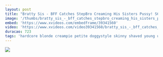 ```yaml
---
layout: post
title: "Bratty Sis - BFF Catches StepBro Creaming His Sisters Pussy! S6:E8"
image: '/thumbs/bratty_sis_-_bff_catches_stepbro_creaming_his_sisters_pussy_s6_e8.jpg'
embed: 'https://www.xvideos.com/embedframe/39341560'
video: 'https://www.xvideos.com/video39341560/bratty_sis_-_bff_catches_stepbro_creaming_his_sisters_pussy_s6_e8'
duracao: 723
tags: 'hardcore blonde creampie petite doggystyle skinny shaved young uniform cheerleader POV cowgirl caught step-sister natural-tits step-brother step-siblings ember-stone bratty-sis athena-faris'
---
```

<a href="{{ page.url | prepend: site.baseurl | prepend: site.url }}"><img src="{{ page.image | prepend: site.baseurl | prepend: site.url }}" /></a>

